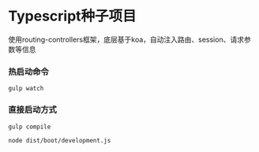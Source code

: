 # Typescript种子项目 
使用routing-controllers框架，底层基于koa，自动注入路由、session、请求参数等信息

### 热启动命令
```
gulp watch
```
### 直接启动方式
```
gulp compile

node dist/boot/development.js  
```
